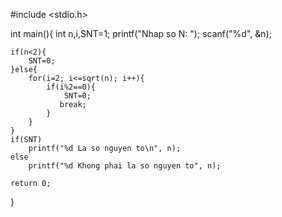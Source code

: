 
#include <stdio.h>

int main(){
	int n,i,SNT=1;
	printf("Nhap so N: ");
	scanf("%d", &n);
	
	if(n<2){
		SNT=0;		
	}else{
		for(i=2; i<=sqrt(n); i++){
			if(i%2==0){
				SNT=0;
               break;
			}
		}
	}
	if(SNT)
		printf("%d La so nguyen to\n", n);
	else 
		printf("%d Khong phai la so nguyen to", n);
	
	return 0;
}
